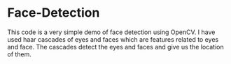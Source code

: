 # Face-Detection
This code is a very simple demo of face detection using OpenCV.
I have used haar cascades of eyes and faces which are features related to eyes and face.
The cascades detect the eyes and faces and give us the location of them.
